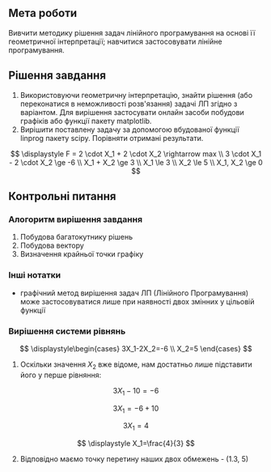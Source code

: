 ## Мета роботи

Вивчити методику рішення задач лінійного програмування на основі її геометричної інтерпретації; навчитися застосовувати лінійне програмування.

## Рішення завдання

1. Використовуючи геометричну інтерпретацію, знайти рішення (або переконатися в неможливості розв'язання) задачі ЛП згідно з варіантом. Для вирішення застосувати онлайн засоби побудови графіків або функції пакету matplotlib.
2. Вирішити поставлену задачу за допомогою вбудованої функції linprog пакету scipy. Порівняти отримані результати.

$$
\displaystyle
F = 2 \cdot X_1 + 2 \cdot X_2 \rightarrow max \\
3 \cdot X_1 - 2 \cdot X_2 \ge -6 \\
X_1 + X_2 \ge 3 \\
X_1 \le 3 \\
X_2 \le 5 \\
X_1, X_2 \ge 0
$$

## Контрольні питання

### Алогоритм вирішення завдання

1. Побудова багатокутнику рішень
2. Побудова вектору
3. Визначення крайньої точки графіку

### Інші нотатки

- графічний метод вирішення задач ЛП (Лінійного Програмування) може застосовуватися лише при наявності двох змінних у цільовій функції

### Вирішення системи рівнянь

$$
\displaystyle\begin{cases}
3X_1-2X_2=-6 \\
X_2=5
\end{cases}
$$

1.  Оскільки значення $X_2$ вже відоме, нам достатньо лише підставити його у перше рівняння:

$$
\displaystyle
3X_1-10=-6
$$

$$
\displaystyle
3X_1=-6+10
$$

$$
\displaystyle
3X_1=4
$$

$$
\displaystyle
X_1=\frac{4}{3}
$$

2. Відповідно маємо точку перетину наших двох обмежень - (1.3, 5)
